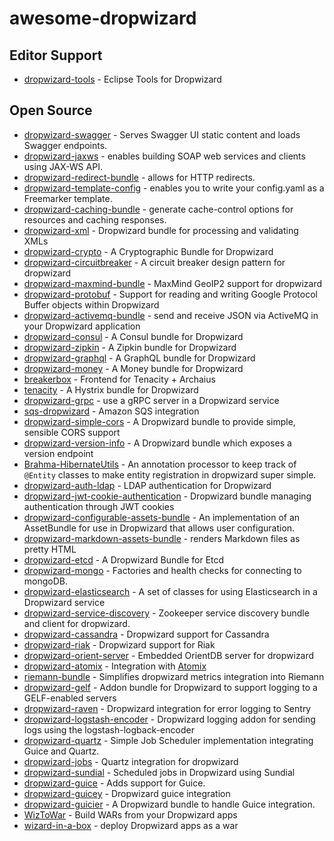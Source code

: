 # awesome-dropwizard

## Editor Support

- [dropwizard-tools](https://github.com/Tasktop/dropwizard-tools) - Eclipse Tools for Dropwizard

## Open Source

- [dropwizard-swagger](https://github.com/smoketurner/dropwizard-swagger) - Serves Swagger UI static content and loads Swagger endpoints.
- [dropwizard-jaxws](https://github.com/roskart/dropwizard-jaxws) - enables building SOAP web services and clients using JAX-WS API.
- [dropwizard-redirect-bundle](https://github.com/bazaarvoice/dropwizard-redirect-bundle) - allows for HTTP redirects.
- [dropwizard-template-config](https://github.com/tkrille/dropwizard-template-config) - enables you to write your config.yaml as a Freemarker template.
- [dropwizard-caching-bundle](https://github.com/bazaarvoice/dropwizard-caching-bundle) - generate cache-control options for resources and caching responses.
- [dropwizard-xml](https://github.com/yunspace/dropwizard-xml) - Dropwizard bundle for processing and validating XMLs
- [dropwizard-crypto](https://github.com/meltmedia/dropwizard-crypto) - A Cryptographic Bundle for Dropwizard
- [dropwizard-circuitbreaker](https://github.com/mtakaki/dropwizard-circuitbreaker) - A circuit breaker design pattern for dropwizard
- [dropwizard-maxmind-bundle](https://github.com/phaneesh/dropwizard-maxmind-bundle) - MaxMind GeoIP2 support for dropwizard
- [dropwizard-protobuf](https://github.com/dropwizard/dropwizard-protobuf) - Support for reading and writing Google Protocol Buffer objects within Dropwizard
- [dropwizard-activemq-bundle](https://github.com/mbknor/dropwizard-activemq-bundle) - send and receive JSON via ActiveMQ in your Dropwizard application
- [dropwizard-consul](https://github.com/smoketurner/dropwizard-consul) - A Consul bundle for Dropwizard
- [dropwizard-zipkin](https://github.com/smoketurner/dropwizard-zipkin) - A Zipkin bundle for Dropwizard
- [dropwizard-graphql](https://github.com/smoketurner/dropwizard-graphql) - A GraphQL bundle for Dropwizard
- [dropwizard-money](https://github.com/smoketurner/dropwizard-money) - A Money bundle for Dropwizard
- [breakerbox](https://github.com/yammer/breakerbox) - Frontend for Tenacity + Archaius
- [tenacity](https://github.com/yammer/tenacity) - A Hystrix bundle for Dropwizard
- [dropwizard-grpc](https://github.com/msteinhoff/dropwizard-grpc) - use a gRPC server in a Dropwizard service
- [sqs-dropwizard](https://github.com/bascan/aws-dropwizard) - Amazon SQS integration
- [dropwizard-simple-cors](https://github.com/ojacobson/dropwizard-simple-cors) - A Dropwizard bundle to provide simple, sensible CORS support
- [dropwizard-version-info](https://github.com/palantir/dropwizard-version-info) - A Dropwizard bundle which exposes a version endpoint
- [Brahma-HibernateUtils](https://github.com/gozefo/brahma-hibernateutils) - An annotation processor to keep track of ```@Entity``` classes to make entity registration in dropwizard super simple.
- [dropwizard-auth-ldap](https://github.com/yammer/dropwizard-auth-ldap) - LDAP authentication for Dropwizard
- [dropwizard-jwt-cookie-authentication](https://github.com/dhatim/dropwizard-jwt-cookie-authentication) - Dropwizard bundle managing authentication through JWT cookies
- [dropwizard-configurable-assets-bundle](https://github.com/bazaarvoice/dropwizard-configurable-assets-bundle) - An implementation of an AssetBundle for use in Dropwizard that allows user configuration.
- [dropwizard-markdown-assets-bundle](https://github.com/rnorth/dropwizard-markdown-assets-bundle) - renders Markdown files as pretty HTML
- [dropwizard-etcd](https://github.com/meltmedia/dropwizard-etcd) - A Dropwizard Bundle for Etcd
- [dropwizard-mongo](https://github.com/eeb/dropwizard-mongo) - Factories and health checks for connecting to mongoDB.
- [dropwizard-elasticsearch](https://github.com/dropwizard/dropwizard-elasticsearch) - A set of classes for using Elasticsearch in a Dropwizard service
- [dropwizard-service-discovery](https://github.com/santanusinha/dropwizard-service-discovery) - Zookeeper service discovery bundle and client for dropwizard.
- [dropwizard-cassandra](https://github.com/composable-systems/dropwizard-cassandra) - Dropwizard support for Cassandra
- [dropwizard-riak](https://github.com/smoketurner/dropwizard-riak) - Dropwizard support for Riak
- [dropwizard-orient-server](https://github.com/xvik/dropwizard-orient-server) - Embedded OrientDB server for dropwizard
- [dropwizard-atomix](https://github.com/smoketurner/dropwizard-atomix) - Integration with [Atomix](http://atomix.io/)
- [riemann-bundle](https://github.com/phaneesh/riemann-bundle) - Simplifies dropwizard metrics integration into Riemann
- [dropwizard-gelf](https://github.com/gini/dropwizard-gelf) - Addon bundle for Dropwizard to support logging to a GELF-enabled servers
- [dropwizard-raven](https://github.com/tradier/dropwizard-raven) - Dropwizard integration for error logging to Sentry
- [dropwizard-logstash-encoder](https://github.com/Wikia/dropwizard-logstash-encoder) - Dropwizard logging addon for sending logs using the logstash-logback-encoder
- [dropwizard-quartz](https://github.com/jaredstehler/dropwizard-quartz) - Simple Job Scheduler implementation integrating Guice and Quartz.
- [dropwizard-jobs](https://github.com/spinscale/dropwizard-jobs) - Quartz integration for dropwizard
- [dropwizard-sundial](https://github.com/timmolter/dropwizard-sundial) - Scheduled jobs in Dropwizard using Sundial
- [dropwizard-guice](https://github.com/HubSpot/dropwizard-guice) - Adds support for Guice.
- [dropwizard-guicey](https://github.com/xvik/dropwizard-guicey) - Dropwizard guice integration
- [dropwizard-guicier](https://github.com/HubSpot/dropwizard-guicier) - A Dropwizard bundle to handle Guice integration.
- [WizToWar](https://github.com/twilio/wiztowar) - Build WARs from your Dropwizard apps
- [wizard-in-a-box](https://github.com/rvs-fluid-it/wizard-in-a-box) - deploy Dropwizard apps as a war

